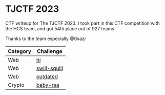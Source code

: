 # TJCTF 2023
CTF writeup for The TJCTF 2023. I took part in this CTF competition with the HCS team, and got 54th place out of 927 teams

Thanks to the team especially @0xazr

| Category | Challenge |
| --- | --- |
| Web | [hi](/TJCTF%202023/hi)
| Web | [swill-squill](/TJCTF%202023/swill-squill)
| Web | [outdated](/TJCTF%202023/outdated)
| Crypto | [baby-rsa](/TJCTF%202023/baby-rsa)